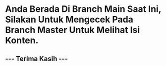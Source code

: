 # Anda Berada Di Branch Main Saat Ini, Silakan Untuk Mengecek Pada Branch Master Untuk Melihat Isi Konten.
## --- Terima Kasih ---
